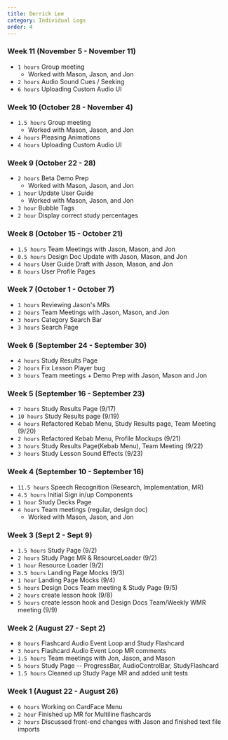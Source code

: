 ```yaml
---
title: Derrick Lee
category: Individual Logs
order: 4
---
```


### Week 11 (November 5 - November 11)

- `1 hours` Group meeting
  - Worked with Mason, Jason, and Jon
- `2 hours` Audio Sound Cues / Seeking 
- `6 hours` Uploading Custom Audio UI

### Week 10 (October 28 - November 4)

- `1.5 hours` Group meeting
  - Worked with Mason, Jason, and Jon
- `4 hours` Pleasing Animations
- `4 hours` Uploading Custom Audio UI

### Week 9 (October 22 - 28)

- `2 hours` Beta Demo Prep
  - Worked with Mason, Jason, and Jon
- `1 hour` Update User Guide
  - Worked with Mason, Jason, and Jon
- `3 hour` Bubble Tags
- `2 hour` Display correct study percentages

### Week 8 (October 15 - October 21)

- `1.5 hours` Team Meetings with Jason, Mason, and Jon
- `0.5 hours` Design Doc Update with Jason, Mason, and Jon
- `4 hours` User Guide Draft with Jason, Mason, and Jon
- `8 hours` User Profile Pages

### Week 7 (October 1 - October 7)

- `1 hours` Reviewing Jason's MRs
- `2 hours` Team Meetings with Jason, Mason, and Jon
- `3 hours` Category Search Bar
- `3 hours` Search Page

### Week 6 (September 24 - September 30)

- `4 hours` Study Results Page
- `2 hours` Fix Lesson Player bug
- `3 hours` Team meetings + Demo Prep with Jason, Mason and Jon

### Week 5 (September 16 - September 23)

- `7 hours` Study Results Page (9/17)
- `10 hours` Study Results page (9/19)
- `4 hours` Refactored Kebab Menu, Study Results page, Team Meeting (9/20)
- `2 hours` Refactored Kebab Menu, Profile Mockups (9/21)
- `3 hours` Study Results Page(Kebab Menu), Team Meeting (9/22)
- `3 hours` Study Lesson Sound Effects (9/23)

### Week 4 (September 10 - September 16)

- `11.5 hours` Speech Recognition (Research, Implementation, MR)
- `4.5 hours` Initial Sign in/up Components
- `1 hour` Study Decks Page
- `4 hours` Team meetings (regular, design doc)
  - Worked with Mason, Jason, and Jon

### Week 3 (Sept 2 - Sept 9)

- `1.5 hours` Study Page (9/2)
- `2 hours` Study Page MR & ResourceLoader (9/2)
- `1 hour` Resource Loader (9/2)
- `3.5 hours` Landing Page Mocks (9/3)
- `1 hour` Landing Page Mocks (9/4)
- `5 hours` Design Docs Team meeting & Study Page (9/5)
- `2 hours` create lesson hook (9/8)
- `5 hours` create lesson hook and Design Docs Team/Weekly WMR meeting (9/9)

### Week 2 (August 27 - Sept 2)

- `8 hours` Flashcard Audio Event Loop and Study Flashcard
- `3 hours` Flashcard Audio Event Loop MR comments
- `1.5 hours` Team meetings with Jon, Jason, and Mason
- `5 hours` Study Page -- ProgressBar, AudioControlBar, StudyFlashcard
- `1.5 hours` Cleaned up Study Page MR and added unit tests

### Week 1 (August 22 - August 26)

- `6 hours` Working on CardFace Menu
- `2 hour` Finished up MR for Multiline flashcards
- `2 hours` Discussed front-end changes with Jason and finished text file imports
